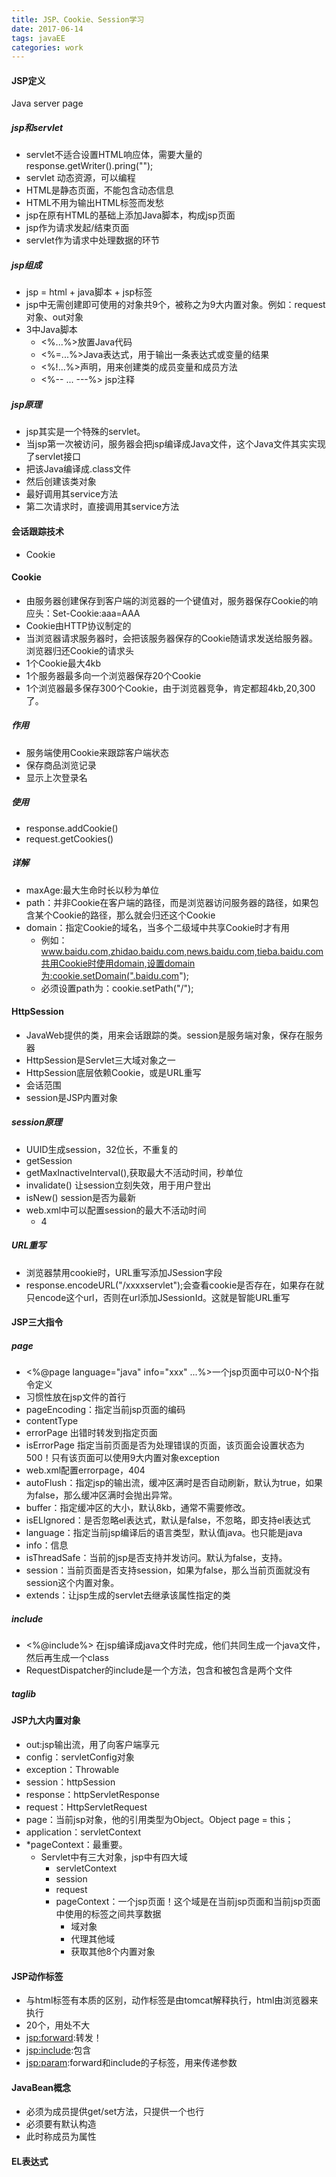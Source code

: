 ```yaml
---
title: JSP、Cookie、Session学习
date: 2017-06-14 
tags: javaEE
categories: work
---
```


#### JSP定义 ####
Java server page
##### jsp和servlet #####

- servlet不适合设置HTML响应体，需要大量的response.getWriter().pring("");
- servlet 动态资源，可以编程
- HTML是静态页面，不能包含动态信息
- HTML不用为输出HTML标签而发愁
- jsp在原有HTML的基础上添加Java脚本，构成jsp页面
- jsp作为请求发起/结束页面
- servlet作为请求中处理数据的环节

##### jsp组成 #####

- jsp = html + java脚本 + jsp标签
- jsp中无需创建即可使用的对象共9个，被称之为9大内置对象。例如：request对象、out对象
- 3中Java脚本
	- <%...%>放置Java代码
	- <%=...%>Java表达式，用于输出一条表达式或变量的结果
	- <%!...%>声明，用来创建类的成员变量和成员方法
	- <%-- ... ---%> jsp注释

##### jsp原理 #####

- jsp其实是一个特殊的servlet。
- 当jsp第一次被访问，服务器会把jsp编译成Java文件，这个Java文件其实实现了servlet接口
- 把该Java编译成.class文件
- 然后创建该类对象
- 最好调用其service方法
- 第二次请求时，直接调用其service方法

#### 会话跟踪技术 ####

- Cookie

#### Cookie ####

- 由服务器创建保存到客户端的浏览器的一个键值对，服务器保存Cookie的响应头：Set-Cookie:aaa=AAA
- Cookie由HTTP协议制定的
- 当浏览器请求服务器时，会把该服务器保存的Cookie随请求发送给服务器。浏览器归还Cookie的请求头
- 1个Cookie最大4kb
- 1个服务器最多向一个浏览器保存20个Cookie
- 1个浏览器最多保存300个Cookie，由于浏览器竞争，肯定都超4kb,20,300了。

##### 作用 #####

- 服务端使用Cookie来跟踪客户端状态
- 保存商品浏览记录
- 显示上次登录名

##### 使用 #####

- response.addCookie()
- request.getCookies()

##### 详解 #####

- maxAge:最大生命时长以秒为单位
- path：并非Cookie在客户端的路径，而是浏览器访问服务器的路径，如果包含某个Cookie的路径，那么就会归还这个Cookie
- domain：指定Cookie的域名，当多个二级域中共享Cookie时才有用
	- 例如：www.baidu.com,zhidao.baidu.com,news.baidu.com,tieba.baidu.com共用Cookie时使用domain,设置domain为:cookie.setDomain(".baidu.com");
	- 必须设置path为：cookie.setPath("/");

#### HttpSession ####

- JavaWeb提供的类，用来会话跟踪的类。session是服务端对象，保存在服务器
- HttpSession是Servlet三大域对象之一
- HttpSession底层依赖Cookie，或是URL重写
- 会话范围
- session是JSP内置对象

##### session原理 #####

- UUID生成session，32位长，不重复的
- getSession
- getMaxInactiveInterval(),获取最大不活动时间，秒单位
- invalidate() 让session立刻失效，用于用户登出
- isNew() session是否为最新
- web.xml中可以配置session的最大不活动时间
	- <session-config><session-timeout>4</session-timeout></session-config>


##### URL重写 #####

- 浏览器禁用cookie时，URL重写添加JSession字段
- response.encodeURL("/xxxxservlet");会查看cookie是否存在，如果存在就只encode这个url，否则在url添加JSessionId。这就是智能URL重写

#### JSP三大指令 ####

##### page #####

- <%@page language="java" info="xxx" ...%>一个jsp页面中可以0-N个指令定义
- 习惯性放在jsp文件的首行
- pageEncoding：指定当前jsp页面的编码
- contentType
- errorPage 出错时转发到指定页面
- isErrorPage 指定当前页面是否为处理错误的页面，该页面会设置状态为500！只有该页面可以使用9大内置对象exception
- web.xml配置errorpage，<error-page><error-code>404</error-code><location></location></error-page>
- autoFlush：指定jsp的输出流，缓冲区满时是否自动刷新，默认为true，如果为false，那么缓冲区满时会抛出异常。
- buffer：指定缓冲区的大小，默认8kb，通常不需要修改。
- isELIgnored：是否忽略el表达式，默认是false，不忽略，即支持el表达式
- language：指定当前jsp编译后的语言类型，默认值java。也只能是java
- info：信息
- isThreadSafe：当前的jsp是否支持并发访问。默认为false，支持。
- session：当前页面是否支持session，如果为false，那么当前页面就没有session这个内置对象。
- extends：让jsp生成的servlet去继承该属性指定的类

##### include #####

- <%@include%> 在jsp编译成java文件时完成，他们共同生成一个java文件，然后再生成一个class
- RequestDispatcher的include是一个方法，包含和被包含是两个文件


##### taglib #####

#### JSP九大内置对象 ####

- out:jsp输出流，用了向客户端享元
- config：servletConfig对象
- exception：Throwable
- session：httpSession
- response：httpServletResponse
- request：HttpServletRequest
- page：当前jsp对象，他的引用类型为Object。Object page = this；
- application：servletContext
- *pageContext：最重要。
	- Servlet中有三大对象，jsp中有四大域
		- servletContext
		- session
		- request
		- pageContext：一个jsp页面！这个域是在当前jsp页面和当前jsp页面中使用的标签之间共享数据
			- 域对象
			- 代理其他域
			- 获取其他8个内置对象

#### JSP动作标签 ####

- 与html标签有本质的区别，动作标签是由tomcat解释执行，html由浏览器来执行
- 20个，用处不大
- <jsp:forward>:转发！
- <jsp:include>:包含
- <jsp:param>:forward和include的子标签，用来传递参数

#### JavaBean概念 ####

- 必须为成员提供get/set方法，只提供一个也行
- 必须要有默认构造
- 此时称成员为属性


#### EL表达式 ####

 
